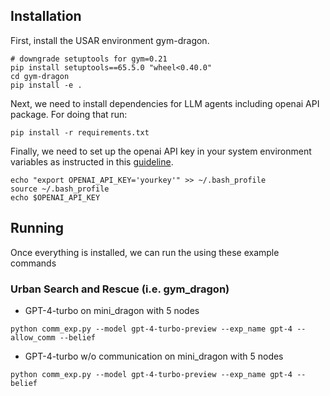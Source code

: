

## Installation

First, install the USAR environment gym-dragon.

```
# downgrade setuptools for gym=0.21
pip install setuptools==65.5.0 "wheel<0.40.0"
cd gym-dragon
pip install -e .
```

Next, we need to install dependencies for LLM agents including openai API package. For doing that run:

```
pip install -r requirements.txt
```

Finally, we need to set up the openai API key in your system environment variables as instructed in this [guideline](https://help.openai.com/en/articles/5112595-best-practices-for-api-key-safety).
```
echo "export OPENAI_API_KEY='yourkey'" >> ~/.bash_profile
source ~/.bash_profile
echo $OPENAI_API_KEY
```
## Running

Once everything is installed, we can run the using these example commands

### Urban Search and Rescue (i.e. gym_dragon)
- GPT-4-turbo on mini_dragon with 5 nodes
```
python comm_exp.py --model gpt-4-turbo-preview --exp_name gpt-4 --allow_comm --belief 
```
- GPT-4-turbo w/o communication on mini_dragon with 5 nodes
```
python comm_exp.py --model gpt-4-turbo-preview --exp_name gpt-4 --belief 
```



